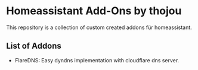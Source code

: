 # Homeassistant Add-Ons by thojou

This repository is a collection of custom created addons für homeassistant.

## List of Addons

* FlareDNS: Easy dyndns implementation with cloudflare dns server.